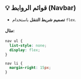 ## 💡 قوائم الروابط (Navbar)

- **تصميم شريط التنقل** باستخدام `flex`.

#### مثال:

```css
nav ul {
  list-style: none;
  display: flex;
}

nav li {
  margin-right: 15px;
}
```
